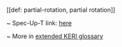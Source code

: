 [[def: partial-rotation, partial rotation]]

~ Spec-Up-T link: <a href='https://weboftrust.github.io/WOT-terms/docs/glossary/partial-rotation'>here</a>

~ More in <a href="https://weboftrust.github.io/WOT-terms/docs/glossary/partial-rotation">extended KERI glossary</a>
